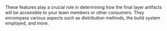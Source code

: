 These features play a crucial role in determining how the final layer artifacts will be accessible
to your team members or other consumers. They encompass various aspects such as distribution methods,
the build system employed, and more.